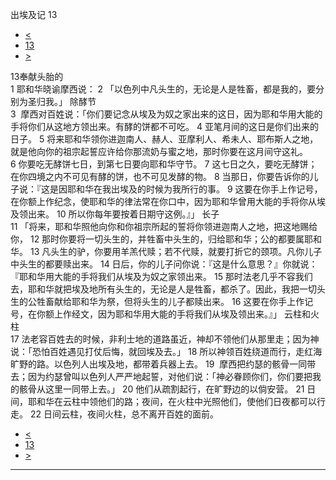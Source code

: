 ﻿





 出埃及记 13




* [<](bible/EXO12.md)
* [13](bible/EXO.md)
* [>](bible/EXO14.md)



 
13奉献头胎的  
1 耶和华晓谕摩西说： 
2 「以色列中凡头生的，无论是人是牲畜，都是我的，要分别为圣归我。」 除酵节  
3  摩西对百姓说：「你们要记念从埃及为奴之家出来的这日，因为耶和华用大能的手将你们从这地方领出来。有酵的饼都不可吃。 
4 亚笔月间的这日是你们出来的日子。 
5 将来耶和华领你进迦南人、赫人、亚摩利人、希未人、耶布斯人之地，就是他向你的祖宗起誓应许给你那流奶与蜜之地，那时你要在这月间守这礼。 
6 你要吃无酵饼七日，到第七日要向耶和华守节。 
7 这七日之久，要吃无酵饼；在你四境之内不可见有酵的饼，也不可见发酵的物。 
8 当那日，你要告诉你的儿子说：『这是因耶和华在我出埃及的时候为我所行的事。 
9 这要在你手上作记号，在你额上作纪念，使耶和华的律法常在你口中，因为耶和华曾用大能的手将你从埃及领出来。 
10 所以你每年要按着日期守这例。』」 长子  
11 「将来，耶和华照他向你和你祖宗所起的誓将你领进迦南人之地，把这地赐给你， 
12 那时你要将一切头生的，并牲畜中头生的，归给耶和华；公的都要属耶和华。 
13 凡头生的驴，你要用羊羔代赎；若不代赎，就要打折它的颈项。凡你儿子中头生的都要赎出来。 
14 日后，你的儿子问你说：『这是什么意思？』你就说：『耶和华用大能的手将我们从埃及为奴之家领出来。 
15 那时法老几乎不容我们去，耶和华就把埃及地所有头生的，无论是人是牲畜，都杀了。因此，我把一切头生的公牲畜献给耶和华为祭，但将头生的儿子都赎出来。 
16 这要在你手上作记号，在你额上作经文，因为耶和华用大能的手将我们从埃及领出来。』」 云柱和火柱  
17 法老容百姓去的时候，非利士地的道路虽近，神却不领他们从那里走；因为神说：「恐怕百姓遇见打仗后悔，就回埃及去。」 
18 所以神领百姓绕道而行，走红海旷野的路。以色列人出埃及地，都带着兵器上去。 
19  摩西把约瑟的骸骨一同带去；因为约瑟曾叫以色列人严严地起誓，对他们说：「神必眷顾你们，你们要把我的骸骨从这里一同带上去。」 
20 他们从疏割起行，在旷野边的以倘安营。 
21 日间，耶和华在云柱中领他们的路；夜间，在火柱中光照他们，使他们日夜都可以行走。 
22 日间云柱，夜间火柱，总不离开百姓的面前。 
* [<](bible/EXO12.md)
* [13](bible/EXO.md)
* [>](bible/EXO14.md)





---









